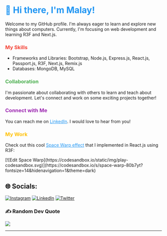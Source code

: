 <h1 style="color:#2196f3;">👋 Hi there, I'm Malay!</h1>
<p>Welcome to my GitHub profile. I'm always eager to learn and explore new things about computers. Currently, I'm focusing on web development and learning R3F and Next.js.</p>
<h3 style="color:#f44336;">My Skills</h3>
<ul>
  <li>Frameworks and Libraries: Bootstrap, Node.js, Express.js, React.js, Passport.js, R3F, Next.js, Remix.js</li>
  <li>Databases: MongoDB, MySQL</li>
</ul>
<h3 style="color:#4caf50;">Collaboration</h3>
<p>I'm passionate about collaborating with others to learn and teach about development. Let's connect and work on some exciting projects together!</p>
<h3 style="color:#9c27b0;">Connect with Me</h3>
<p>You can reach me on <a href="https://www.linkedin.com/in/malay-patel-8504601a2/?lipi=urn%3Ali%3Apage%3Ad_flagship3_feed%3BYhKjFpv0ShmuXwZzTNLIEg%3D%3D" style="color:#2196f3;">LinkedIn</a>. I would love to hear from you!</p>
<h3 style="color:#ffc107;">My Work</h3>
<p>Check out this cool <a href="https://codesandbox.io/s/space-warp-80b7yt" style="color:#2196f3;">Space Warp effect</a> that I implemented in React.js using R3F:</p>
[![Edit Space Warp](https://codesandbox.io/static/img/play-codesandbox.svg)](https://codesandbox.io/s/space-warp-80b7yt?fontsize=14&hidenavigation=1&theme=dark)




## 🌐 Socials:
[![Instagram](https://img.shields.io/badge/Instagram-%23E4405F.svg?logo=Instagram&logoColor=white)](https://instagram.com/malaypatel_41) [![LinkedIn](https://img.shields.io/badge/LinkedIn-%230077B5.svg?logo=linkedin&logoColor=white)](https://linkedin.com/in/https://www.linkedin.com/in/malaypatelau/) [![Twitter](https://img.shields.io/badge/Twitter-%231DA1F2.svg?logo=Twitter&logoColor=white)](https://twitter.com/@PatelMalay12) 

<!-- # 💻 Tech Stack:
![C](https://img.shields.io/badge/c-%2300599C.svg?style=for-the-badge&logo=c&logoColor=white) ![C++](https://img.shields.io/badge/c++-%2300599C.svg?style=for-the-badge&logo=c%2B%2B&logoColor=white) ![HTML5](https://img.shields.io/badge/html5-%23E34F26.svg?style=for-the-badge&logo=html5&logoColor=white) ![JavaScript](https://img.shields.io/badge/javascript-%23323330.svg?style=for-the-badge&logo=javascript&logoColor=%23F7DF1E) ![Python](https://img.shields.io/badge/python-3670A0?style=for-the-badge&logo=python&logoColor=ffdd54) ![TypeScript](https://img.shields.io/badge/typescript-%23007ACC.svg?style=for-the-badge&logo=typescript&logoColor=white) ![Heroku](https://img.shields.io/badge/heroku-%23430098.svg?style=for-the-badge&logo=heroku&logoColor=white) ![Netlify](https://img.shields.io/badge/netlify-%23000000.svg?style=for-the-badge&logo=netlify&logoColor=#00C7B7) ![Vercel](https://img.shields.io/badge/vercel-%23000000.svg?style=for-the-badge&logo=vercel&logoColor=white) ![Bootstrap](https://img.shields.io/badge/bootstrap-%23563D7C.svg?style=for-the-badge&logo=bootstrap&logoColor=white) ![Express.js](https://img.shields.io/badge/express.js-%23404d59.svg?style=for-the-badge&logo=express&logoColor=%2361DAFB) ![jQuery](https://img.shields.io/badge/jquery-%230769AD.svg?style=for-the-badge&logo=jquery&logoColor=white) ![JWT](https://img.shields.io/badge/JWT-black?style=for-the-badge&logo=JSON%20web%20tokens) ![MUI](https://img.shields.io/badge/MUI-%230081CB.svg?style=for-the-badge&logo=material-ui&logoColor=white) ![Next JS](https://img.shields.io/badge/Next-black?style=for-the-badge&logo=next.js&logoColor=white) ![NodeJS](https://img.shields.io/badge/node.js-6DA55F?style=for-the-badge&logo=node.js&logoColor=white) ![React](https://img.shields.io/badge/react-%2320232a.svg?style=for-the-badge&logo=react&logoColor=%2361DAFB) ![React Router](https://img.shields.io/badge/React_Router-CA4245?style=for-the-badge&logo=react-router&logoColor=white) ![TailwindCSS](https://img.shields.io/badge/tailwindcss-%2338B2AC.svg?style=for-the-badge&logo=tailwind-css&logoColor=white) ![Threejs](https://img.shields.io/badge/threejs-black?style=for-the-badge&logo=three.js&logoColor=white) ![MongoDB](https://img.shields.io/badge/MongoDB-%234ea94b.svg?style=for-the-badge&logo=mongodb&logoColor=white) ![MySQL](https://img.shields.io/badge/mysql-%2300f.svg?style=for-the-badge&logo=mysql&logoColor=white) 	![Figma](https://img.shields.io/badge/figma-%23F24E1E.svg?style=for-the-badge&logo=figma&logoColor=white)
# 📊 GitHub Stats:
![](https://github-readme-stats.vercel.app/api?username=malay44&theme=dark&hide_border=false&include_all_commits=false&count_private=false)<br/>
![](https://github-readme-streak-stats.herokuapp.com/?user=malay44&theme=dark&hide_border=false)<br/>
![](https://github-readme-stats.vercel.app/api/top-langs/?username=malay44&theme=dark&hide_border=false&include_all_commits=false&count_private=false&layout=compact)

## 🏆 GitHub Trophies
![](https://github-profile-trophy.vercel.app/?username=malay44&theme=radical&no-frame=false&no-bg=false&margin-w=4)

## 🐦 Latest Tweet
[![](https://gtce.itsvg.in/api?username=@PatelMalay12)](https://github.com/VishwaGauravIn/github-twitter-card-embed)
 -->
### ✍️ Random Dev Quote
![](https://quotes-github-readme.vercel.app/api?type=horizontal&theme=radical)

<!-- ### 😂 Random Dev Meme
<img src="https://random-memer.herokuapp.com/" width="512px"/> -->

---
<!-- [![](https://visitcount.itsvg.in/api?id=malay44&icon=3&color=9)](https://visitcount.itsvg.in) -->
